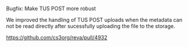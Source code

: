 Bugfix: Make TUS POST more robust

We improved the handling of TUS POST uploads when the metadata can not be read directly after sucessfully uploading the file to the storage.

https://github.com/cs3org/reva/pull/4932
